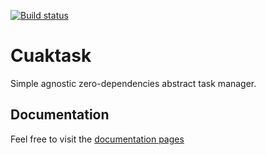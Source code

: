 [![Build status](https://github.com/cuaklabs/cuaktask/workflows/ci/badge.svg)](https://github.com/cuaklabs/cuaktask/workflows/ci/badge.svg)

# Cuaktask

Simple agnostic zero-dependencies abstract task manager.

## Documentation

Feel free to visit the [documentation pages](./docs/index)
